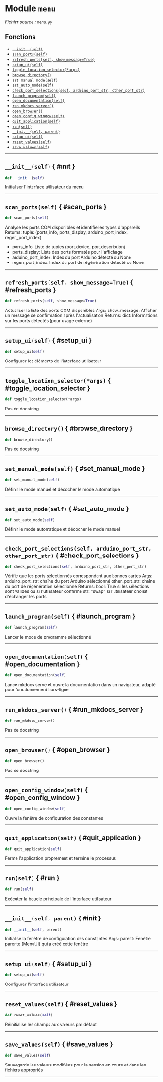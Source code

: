 # Module `menu`

*Fichier source : `menu.py`*

## Fonctions
- [`__init__(self)`](#__init__)
- [`scan_ports(self)`](#scan_ports)
- [`refresh_ports(self, show_message=True)`](#refresh_ports)
- [`setup_ui(self)`](#setup_ui)
- [`toggle_location_selector(*args)`](#toggle_location_selector)
- [`browse_directory()`](#browse_directory)
- [`set_manual_mode(self)`](#set_manual_mode)
- [`set_auto_mode(self)`](#set_auto_mode)
- [`check_port_selections(self, arduino_port_str, other_port_str)`](#check_port_selections)
- [`launch_program(self)`](#launch_program)
- [`open_documentation(self)`](#open_documentation)
- [`run_mkdocs_server()`](#run_mkdocs_server)
- [`open_browser()`](#open_browser)
- [`open_config_window(self)`](#open_config_window)
- [`quit_application(self)`](#quit_application)
- [`run(self)`](#run)
- [`__init__(self, parent)`](#__init__)
- [`setup_ui(self)`](#setup_ui)
- [`reset_values(self)`](#reset_values)
- [`save_values(self)`](#save_values)

---

## `__init__(self)` { #__init__ }

```python
def __init__(self)
```

Initialiser l'interface utilisateur du menu

---

## `scan_ports(self)` { #scan_ports }

```python
def scan_ports(self)
```

Analyse les ports COM disponibles et identifie les types d'appareils
Returns:
tuple: (ports_info, ports_display, arduino_port_index, regen_port_index)
- ports_info: Liste de tuples (port.device, port.description)
- ports_display: Liste des ports formatés pour l'affichage
- arduino_port_index: Index du port Arduino détecté ou None
- regen_port_index: Index du port de régénération détecté ou None

---

## `refresh_ports(self, show_message=True)` { #refresh_ports }

```python
def refresh_ports(self, show_message=True)
```

Actualiser la liste des ports COM disponibles
Args:
show_message: Afficher un message de confirmation après l'actualisation
Returns:
dict: Informations sur les ports détectés (pour usage externe)

---

## `setup_ui(self)` { #setup_ui }

```python
def setup_ui(self)
```

Configurer les éléments de l'interface utilisateur

---

## `toggle_location_selector(*args)` { #toggle_location_selector }

```python
def toggle_location_selector(*args)
```

Pas de docstring

---

## `browse_directory()` { #browse_directory }

```python
def browse_directory()
```

Pas de docstring

---

## `set_manual_mode(self)` { #set_manual_mode }

```python
def set_manual_mode(self)
```

Définir le mode manuel et décocher le mode automatique

---

## `set_auto_mode(self)` { #set_auto_mode }

```python
def set_auto_mode(self)
```

Définir le mode automatique et décocher le mode manuel

---

## `check_port_selections(self, arduino_port_str, other_port_str)` { #check_port_selections }

```python
def check_port_selections(self, arduino_port_str, other_port_str)
```

Vérifie que les ports sélectionnés correspondent aux bonnes cartes
Args:
arduino_port_str: chaîne du port Arduino sélectionné
other_port_str: chaîne du port de régénération sélectionné
Returns:
bool: True si les sélections sont valides ou si l'utilisateur confirme
str: "swap" si l'utilisateur choisit d'échanger les ports

---

## `launch_program(self)` { #launch_program }

```python
def launch_program(self)
```

Lancer le mode de programme sélectionné

---

## `open_documentation(self)` { #open_documentation }

```python
def open_documentation(self)
```

Lance mkdocs serve et ouvre la documentation dans un navigateur, adapté pour fonctionnement hors-ligne

---

## `run_mkdocs_server()` { #run_mkdocs_server }

```python
def run_mkdocs_server()
```

Pas de docstring

---

## `open_browser()` { #open_browser }

```python
def open_browser()
```

Pas de docstring

---

## `open_config_window(self)` { #open_config_window }

```python
def open_config_window(self)
```

Ouvre la fenêtre de configuration des constantes

---

## `quit_application(self)` { #quit_application }

```python
def quit_application(self)
```

Ferme l'application proprement et termine le processus

---

## `run(self)` { #run }

```python
def run(self)
```

Exécuter la boucle principale de l'interface utilisateur

---

## `__init__(self, parent)` { #__init__ }

```python
def __init__(self, parent)
```

Initialise la fenêtre de configuration des constantes
Args:
parent: Fenêtre parente (MenuUI) qui a créé cette fenêtre

---

## `setup_ui(self)` { #setup_ui }

```python
def setup_ui(self)
```

Configurer l'interface utilisateur

---

## `reset_values(self)` { #reset_values }

```python
def reset_values(self)
```

Réinitialise les champs aux valeurs par défaut

---

## `save_values(self)` { #save_values }

```python
def save_values(self)
```

Sauvegarde les valeurs modifiées pour la session en cours et dans les fichiers appropriés

---

